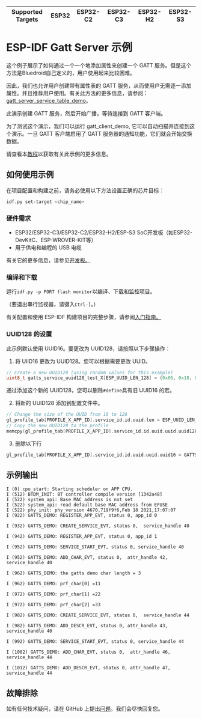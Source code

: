 | Supported Targets | ESP32 | ESP32-C2 | ESP32-C3 | ESP32-H2 | ESP32-S3 |
| ----------------- | ----- | -------- | -------- | -------- | -------- |

# ESP-IDF Gatt Server 示例

这个例子展示了如何通过一个一个地添加属性来创建一个 GATT 服务。但是这个方法是Bluedroid自己定义的，用户使用起来比较困难。

因此，我们也允许用户创建带有属性表的 GATT 服务，从而使用户无需逐一添加属性。并且推荐用户使用。有关此方法的更多信息，请参阅：[gatt_server_service_table_demo](https://github.com/espressif/esp-idf/blob/master/examples/bluetooth/bluedroid/ble/gatt_server_service_table)。

此演示创建 GATT 服务，然后开始广播，等待连接到 GATT 客户端。

为了测试这个演示，我们可以运行 gatt_client_demo, 它可以自动扫描并连接到这个演示。一旦 GATT 客户端启用了 GATT 服务器的通知功能，它们就会开始交换数据。

请查看本[教程](https://github.com/espressif/esp-idf/blob/master/examples/bluetooth/bluedroid/ble/gatt_server/tutorial/Gatt_Server_Example_Walkthrough.md)以获取有关此示例的更多信息。

## 如何使用示例

在项目配置和构建之前，请务必使用以下方法设置正确的芯片目标：

```bash
idf.py set-target <chip_name>
```

### 硬件需求

* ESP32/ESP32-C3/ESP32-C2/ESP32-H2/ESP-S3 SoC开发板（如ESP32-DevKitC、ESP-WROVER-KIT等）
* 用于供电和编程的 USB 电缆

有关它的更多信息，请参见[开发板。](https://www.espressif.com/en/products/devkits) 

### 编译和下载

运行`idf.py -p PORT flash monitor`以编译、下载和监控项目。

（要退出串行监视器，请键入`Ctrl-]`。）

有关配置和使用 ESP-IDF 构建项目的完整步骤，请参阅[入门指南。](https://idf.espressif.com/) 

### UUID128 的设置

此示例默认使用 UUID16。要更改为 UUID128，请按照以下步骤操作：

1. 将 UIID16 更改为 UUID128。您可以根据需要更改 UUID。

```c
// Create a new UUID128 (using random values for this example)
uint8_t gatts_service_uuid128_test_X[ESP_UUID_LEN_128] = {0x06, 0x18, 0x7a, 0xec, 0xbe, 0x11, 0x11, 0xea, 0x00, 0x16, 0x02, 0x42, 0x01, 0x13, 0x00, 0x04};
```

通过添加这个新的 UUID128，您可以删除`#define`具有旧 UUID16 的宏。

2. 将新的 UUID128 添加到配置文件中。

```c
// Change the size of the UUID from 16 to 128
gl_profile_tab[PROFILE_X_APP_ID].service_id.id.uuid.len = ESP_UUID_LEN_128;
// Copy the new UUID128 to the profile
memcpy(gl_profile_tab[PROFILE_X_APP_ID].service_id.id.uuid.uuid.uuid128, gatts_service_uuid128_test_X, ESP_UUID_LEN_128);
```

3. 删除以下行
```c
gl_profile_tab[PROFILE_X_APP_ID].service_id.id.uuid.uuid.uuid16 = GATTS_SERVICE_UUID_TEST_X;
```

## 示例输出

```
I (0) cpu_start: Starting scheduler on APP CPU.
I (512) BTDM_INIT: BT controller compile version [1342a48]
I (522) system_api: Base MAC address is not set
I (522) system_api: read default base MAC address from EFUSE
I (522) phy_init: phy_version 4670,719f9f6,Feb 18 2021,17:07:07
I (922) GATTS_DEMO: REGISTER_APP_EVT, status 0, app_id 0

I (932) GATTS_DEMO: CREATE_SERVICE_EVT, status 0,  service_handle 40

I (942) GATTS_DEMO: REGISTER_APP_EVT, status 0, app_id 1

I (952) GATTS_DEMO: SERVICE_START_EVT, status 0, service_handle 40

I (952) GATTS_DEMO: ADD_CHAR_EVT, status 0,  attr_handle 42, service_handle 40

I (962) GATTS_DEMO: the gatts demo char length = 3

I (962) GATTS_DEMO: prf_char[0] =11

I (972) GATTS_DEMO: prf_char[1] =22

I (972) GATTS_DEMO: prf_char[2] =33

I (982) GATTS_DEMO: CREATE_SERVICE_EVT, status 0,  service_handle 44

I (982) GATTS_DEMO: ADD_DESCR_EVT, status 0, attr_handle 43, service_handle 40

I (992) GATTS_DEMO: SERVICE_START_EVT, status 0, service_handle 44

I (1002) GATTS_DEMO: ADD_CHAR_EVT, status 0,  attr_handle 46, service_handle 44

I (1012) GATTS_DEMO: ADD_DESCR_EVT, status 0, attr_handle 47, service_handle 44

```

## 故障排除

如有任何技术疑问，请在 GitHub 上提出[问题](https://github.com/espressif/esp-idf/issues)。我们会尽快回复您。
